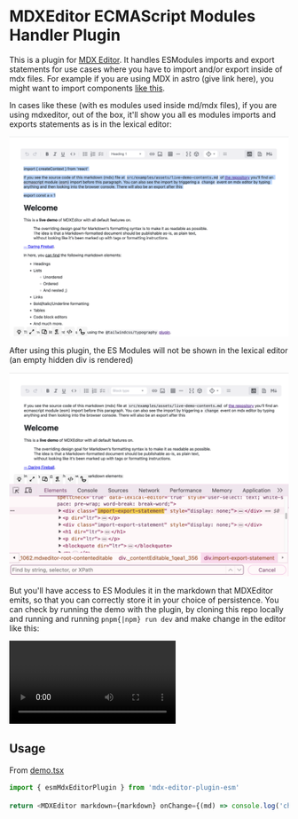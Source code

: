 # MDXEditor ECMAScript Modules Handler Plugin

This is a plugin for [MDX Editor](https://github.com/mdx-editor/editor). It handles ESModules imports and export statements for use cases where you have to import and/or export inside of mdx files. For example if you are using MDX in astro (give link here), you might want to import components [like this](https://docs.astro.build/en/guides/markdown-content/#assigning-custom-components-to-html-elements).

In cases like these (with es modules used inside md/mdx files), if you are using mdxeditor, out of the box, it'll show you all es modules imports and exports statements as is in the lexical editor:

![Screenshot of MDX Editor's Edited Site Demo Without ESM Plugin](./src/examples/assets/without-plugin.png)

After using this plugin, the ES Modules will not be shown in the lexical editor (an empty hidden div is rendered)

![Screenshot of MDX Editor's Edited Site Demo With ESM Plugin](./src/examples/assets/with-plugin.png)

But you'll have access to ES Modules it in the markdown that MDXEditor emits, so that you can correctly store it in your choice of persistence. You can check by running the demo with the plugin, by cloning this repo locally and running and running `pnpm{|npm} run dev` and make change in the editor like this:

![](./src/examples/assets/md-persist.mov)

## Usage

From [demo.tsx](./src/examples/demo.tsx)

```typescript
import { esmMdxEditorPlugin } from 'mdx-editor-plugin-esm'

return <MDXEditor markdown={markdown} onChange={(md) => console.log('change', { md })} plugins={[...ALL_PLUGINS, esmMdxEditorPlugin()]} />
```
